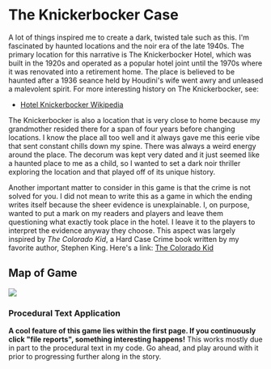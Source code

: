 # **The Knickerbocker Case**
A lot of things inspired me to create a dark, twisted tale such as this. I'm fascinated by haunted locations and the noir era of the late 1940s. 
The primary location for this narrative is The Knickerbocker Hotel, which was built in the 1920s and operated as a popular hotel joint until the
1970s where it was renovated into a retirement home. The place is believed to be haunted after a 1936 seance held by Houdini's wife went awry and unleased a
malevolent spirit. For more interesting history on The Knickerbocker, see:

- [Hotel Knickerbocker Wikipedia](https://en.wikipedia.org/wiki/Knickerbocker_Hotel_(Los_Angeles))

The Knickerbocker is also a location that is very close to home because my grandmother resided there for a span of four years before changing locations.
I know the place all too well and it always gave me this eerie vibe that sent constant chills down my spine. There was always a weird energy around
the place. The decorum was kept very dated and it just seemed like a haunted place to me as a child, so I wanted to set a dark noir thriller exploring
the location and that played off of its unique history. 

Another important matter to consider in this game is that the crime is not solved for you. I did not mean to write this as a game in which the
ending writes itself because the sheer evidence is unexplainable. I, on purpose, wanted to put a mark on my readers and players and leave them questioning
what exactly took place in the hotel. I leave it to the players to interpret the evidence anyway they choose. This aspect was largely inspired by 
*The Colorado Kid*, a Hard Case Crime book written by my favorite author, Stephen King. Here's a link: [The Colorado Kid](https://www.amazon.com/Colorado-Kid-Hard-Case-Crime/dp/1789091551/ref=sr_1_1?crid=3ELDLN9YUZQOF&keywords=the+colorado+kid+stephen+king&qid=1580349944&sprefix=the+colora%2Caps%2C201&sr=8-1)

## Map of Game
![](https://cdn.glitch.com/e943a3df-d932-478d-b792-909bf99b6794%2FIMG_8747.jpg?v=1580352700225)

### Procedural Text Application
**A cool feature of this game lies within the first page. If you continuously click "file reports", something interesting happens!** This works mostly due in part
to the procedural text in my code. Go ahead, and play around with it prior to progressing further along in the story. 